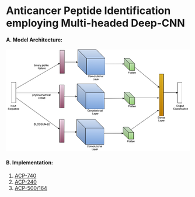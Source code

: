 # Anticancer Peptide Identification employing Multi-headed Deep-CNN

#### A. Model Architecture:
![Model-Image](https://github.com/mrzResearchArena/ACP/blob/master/CNN-model.png "Multi-headed Deep-CNN")

#### B. Implementation:
1. [ACP-740](https://github.com/mrzResearchArena/ACP/blob/master/ACP-740-bits31.ipynb)
2. [ACP-240](https://github.com/mrzResearchArena/ACP/blob/master/ACP-240-bit31.ipynb)
3. [ACP-500/164](https://github.com/mrzResearchArena/ACP/blob/master/ACP-500-164.ipynb)
